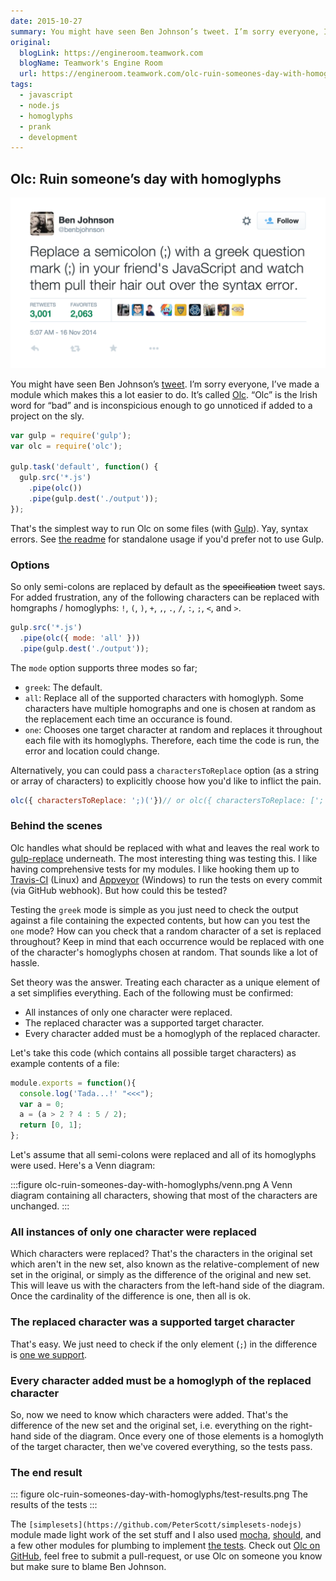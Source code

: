 ```yaml
---
date: 2015-10-27
summary: You might have seen Ben Johnson’s tweet. I’m sorry everyone, I’ve made a module which makes this a lot easier to do. It’s called Olc. “Olc” is the Irish word for “bad” and is inconspicious enough to go… 
original:
  blogLink: https://engineroom.teamwork.com
  blogName: Teamwork's Engine Room
  url: https://engineroom.teamwork.com/olc-ruin-someones-day-with-homoglyphs-b14e9a1a05a4
tags:
  - javascript
  - node.js
  - homoglyphs
  - prank
  - development
---
```


## Olc: Ruin someone’s day with homoglyphs

![](/images/blog-content/olc-ruin-someones-day-with-homoglyphs/tweet.png)

You might have seen Ben Johnson’s [tweet](https://twitter.com/benbjohnson/status/533848879423578112). I’m sorry everyone, I’ve made a module which makes this a lot easier to do. It’s called [Olc](https://github.com/adam-lynch/olc). “Olc” is the Irish word for “bad” and is inconspicious enough to go unnoticed if added to a project on the sly.

```javascript
var gulp = require('gulp');
var olc = require('olc');

gulp.task('default', function() { 
  gulp.src('*.js')
    .pipe(olc())
    .pipe(gulp.dest('./output'));
});
```

That's the simplest way to run Olc on some files (with [Gulp](http://gulpjs.com/)). Yay, syntax errors. See [the readme](https://github.com/adam-lynch/olc#basic-usage-without-gulp) for standalone usage if you'd prefer not to use Gulp.

### Options

So only semi-colons are replaced by default as the ~~specification~~ tweet says. For added frustration, any of the following characters can be replaced with homgraphs / homoglyphs: `!`, `(`, `)`, `+`, `,`, `.`, `/`, `:`, `;`, `<`, and `>`.

```javascript
gulp.src('*.js')
  .pipe(olc({ mode: 'all' }))
  .pipe(gulp.dest('./output'));
```

The `mode` option supports three modes so far;

- `greek`: The default.
- `all`: Replace all of the supported characters with homoglyph. Some characters have multiple homographs and one is chosen at random as the replacement each time an occurance is found.
- `one`: Chooses one target character at random and replaces it throughout each file with its homoglyphs. Therefore, each time the code is run, the error and location could change.

Alternatively, you can could pass a `charactersToReplace` option (as a string or array of characters) to explicitly choose how you'd like to inflict the pain.

```javascript
olc({ charactersToReplace: ';)('})// or olc({ charactersToReplace: [';', ')', '('] })
```

### Behind the scenes

Olc handles what should be replaced with what and leaves the real work to [gulp-replace](https://github.com/lazd/gulp-replace) underneath. The most interesting thing was testing this. I like having comprehensive tests for my modules. I like hooking them up to [Travis-CI](https://travis-ci.org) (Linux) and [Appveyor](http://www.appveyor.com/) (Windows) to run the tests on every commit (via GitHub webhook). But how could this be tested?

Testing the `greek` mode is simple as you just need to check the output against a file containing the expected contents, but how can you test the `one` mode? How can you check that a random character of a set is replaced throughout? Keep in mind that each occurrence would be replaced with one of the character's homoglyphs chosen at random. That sounds like a lot of hassle.

Set theory was the answer. Treating each character as a unique element of a set simplifies everything. Each of the following must be confirmed:

- All instances of only one character were replaced.
- The replaced character was a supported target character.
- Every character added must be a homoglyph of the replaced character.

Let's take this code (which contains all possible target characters) as example contents of a file:

```javascript
module.exports = function(){  
  console.log('Tada...!' "<<<");
  var a = 0; 
  a = (a > 2 ? 4 : 5 / 2);  
  return [0, 1];
};
```

Let's assume that all semi-colons were replaced and all of its homoglyphs were used. Here's a Venn diagram:


:::figure olc-ruin-someones-day-with-homoglyphs/venn.png A Venn diagram containing all characters, showing that most of the characters are unchanged.
:::

### All instances of only one character were replaced

Which characters were replaced? That's the characters in the original set which aren't in the new set, also known as the relative-complement of new set in the original, or simply as the difference of the original and new set. This will leave us with the characters from the left-hand side of the diagram. Once the cardinality of the difference is one, then all is ok.

### The replaced character was a supported target character

That's easy. We just need to check if the only element (`;`) in the difference is [one we support](https://github.com/adam-lynch/olc/blob/master/homographs.json).

### Every character added must be a homoglyph of the replaced character

So, now we need to know which characters were added. That's the difference of the new set and the original set, i.e. everything on the right-hand side of the diagram. Once every one of those elements is a homoglyth of the target character, then we've covered everything, so the tests pass.

### The end result

::: figure olc-ruin-someones-day-with-homoglyphs/test-results.png The results of the tests
:::

The `[simplesets](https://github.com/PeterScott/simplesets-nodejs)` module made light work of the set stuff and I also used [mocha](https://mochajs.org/), [should](http://shouldjs.github.io/), and a few other modules for plumbing to implement [the tests](https://github.com/adam-lynch/olc/blob/master/test/index.js). Check out [Olc on GitHub](https://github.com/adam-lynch/olc), feel free to submit a pull-request, or use Olc on someone you know but make sure to blame Ben Johnson.
